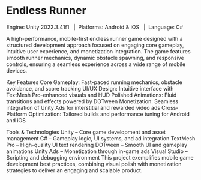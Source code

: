 # Endless Runner 
Engine: Unity 2022.3.41f1   |  Platforms: Android & iOS   |  Language: C#

A high-performance, mobile-first endless runner game designed with a structured development approach focused on engaging core gameplay, intuitive user experience, and monetization integration. The game features smooth runner mechanics, dynamic obstacle spawning, and responsive controls, ensuring a seamless experience across a wide range of mobile devices.

Key Features
Core Gameplay: Fast-paced running mechanics, obstacle avoidance, and score tracking
UI/UX Design: Intuitive interface with TextMesh Pro-enhanced visuals and HUD
Polished Animations: Fluid transitions and effects powered by DOTween
Monetization: Seamless integration of Unity Ads for interstitial and rewarded video ads
Cross-Platform Optimization: Tailored builds and performance tuning for Android and iOS

Tools & Technologies
Unity – Core game development and asset management
C# – Gameplay logic, UI systems, and ad integration
TextMesh Pro – High-quality UI text rendering
DOTween – Smooth UI and gameplay animations
Unity Ads – Monetization through in-game ads
Visual Studio – Scripting and debugging environment
This project exemplifies mobile game development best practices, combining visual polish with monetization strategies to deliver an engaging and scalable product.
